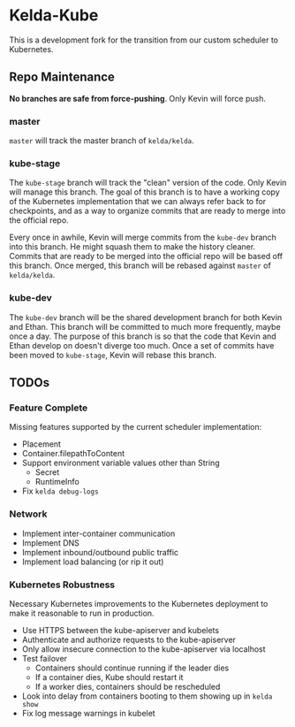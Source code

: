 # Kelda-Kube
This is a development fork for the transition from our custom scheduler to
Kubernetes.

## Repo Maintenance

**No branches are safe from force-pushing**. Only Kevin will force push.

### master
`master` will track the master branch of `kelda/kelda`.

### kube-stage
The `kube-stage` branch will track the "clean" version of the code. Only Kevin
will manage this branch. The goal of this branch is to have a working copy of
the Kubernetes implementation that we can always refer back to for checkpoints,
and as a way to organize commits that are ready to merge into the official
repo.

Every once in awhile, Kevin will merge commits from the `kube-dev` branch into this
branch. He might squash them to make the history cleaner. Commits that are ready
to be merged into the official repo will be based off this branch. Once merged,
this branch will be rebased against `master` of `kelda/kelda`.

### kube-dev
The `kube-dev` branch will be the shared development branch for both Kevin and Ethan.
This branch will be committed to much more frequently, maybe once a day. The
purpose of this branch is so that the code that Kevin and Ethan develop on
doesn't diverge too much. Once a set of commits have been moved to `kube-stage`,
Kevin will rebase this branch.

## TODOs

### Feature Complete
Missing features supported by the current scheduler implementation:
- Placement
- Container.filepathToContent
- Support environment variable values other than String
  - Secret
  - RuntimeInfo
- Fix `kelda debug-logs`

### Network
- Implement inter-container communication
- Implement DNS
- Implement inbound/outbound public traffic
- Implement load balancing (or rip it out)

### Kubernetes Robustness
Necessary Kubernetes improvements to the Kubernetes deployment to make it
reasonable to run in production.
- Use HTTPS between the kube-apiserver and kubelets
- Authenticate and authorize requests to the kube-apiserver
- Only allow insecure connection to the kube-apiserver via localhost
- Test failover
  - Containers should continue running if the leader dies
  - If a container dies, Kube should restart it
  - If a worker dies, containers should be rescheduled
- Look into delay from containers booting to them showing up in `kelda show`
- Fix log message warnings in kubelet

